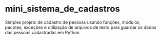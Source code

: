 # mini_sistema_de_cadastros
Simples projeto de cadastro de pessoas usando funções, módulos, pacotes, exceções e utilização de arquivos de texto para guardar os dados das pessoas cadastradas em Python.
